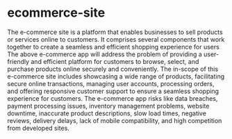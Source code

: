 # ecommerce-site
The e-commerce site is a platform that enables businesses to sell products or services online to customers. It comprises several components that work together to create a seamless and efficient shopping experience for users
The above e-commerce app will address the problem of providing a user-friendly and efficient platform for customers to browse, select, and purchase products online securely and conveniently.
The in-scope of this e-commerce site includes showcasing a wide range of products, facilitating secure online transactions, managing user accounts, processing orders, and offering responsive customer support to ensure a seamless shopping experience for customers.
The e-commerce app risks like data breaches, payment processing issues, inventory management problems, website downtime, inaccurate product descriptions, slow load times, negative reviews, delivery delays, lack of mobile compatibility, and high competition from developed sites.
